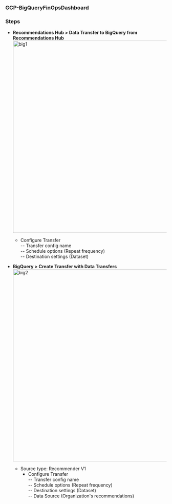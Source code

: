 ### GCP-BigQueryFinOpsDashboard

### Steps

- **Recommendations Hub > Data Transfer to BigQuery from Recommendations Hub**  
  <img src="https://github.com/user-attachments/assets/50bf9539-9e19-4c17-a488-8743c0687bdf" alt="big1" width="600"/>
  - Configure Transfer  
    -- Transfer config name  
    -- Schedule options (Repeat frequency)  
    -- Destination settings (Dataset)

- **BigQuery > Create Transfer with Data Transfers**  
  <img src="https://github.com/user-attachments/assets/d0174734-642b-463c-8f6d-6fdc13c4fac5" alt="big2" width="600"/>
  - Source type: Recommender V1  
    - Configure Transfer  
      -- Transfer config name  
      -- Schedule options (Repeat frequency)  
      -- Destination settings (Dataset)  
      -- Data Source (Organization's recommendations)
